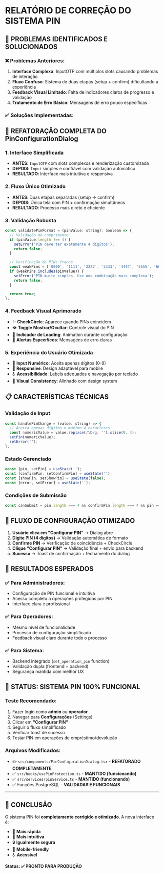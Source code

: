 # RELATÓRIO DE CORREÇÃO DO SISTEMA PIN

## 🎯 PROBLEMAS IDENTIFICADOS E SOLUCIONADOS

### ❌ **Problemas Anteriores:**
1. **Interface Complexa**: InputOTP com múltiplos slots causando problemas de interação
2. **Fluxo Confuso**: Sistema de duas etapas (setup + confirm) dificultando a experiência
3. **Feedback Visual Limitado**: Falta de indicadores claros de progresso e validação
4. **Tratamento de Erro Básico**: Mensagens de erro pouco específicas

### ✅ **Soluções Implementadas:**

## 🔧 **REFATORAÇÃO COMPLETA DO PinConfigurationDialog**

### **1. Interface Simplificada**
- **ANTES**: `InputOTP` com slots complexos e renderização customizada
- **DEPOIS**: `Input` simples e confiável com validação automática
- **RESULTADO**: Interface mais intuitiva e responsiva

### **2. Fluxo Único Otimizado**
- **ANTES**: Duas etapas separadas (setup → confirm)
- **DEPOIS**: Única tela com PIN + confirmação simultâneos
- **RESULTADO**: Processo mais direto e eficiente

### **3. Validação Robusta**
```javascript
const validatePinFormat = (pinValue: string): boolean => {
  // Validação de comprimento
  if (pinValue.length !== 4) {
    setError('PIN deve ter exatamente 4 dígitos');
    return false;
  }

  // Verificação de PINs fracos
  const weakPins = ['0000', '1111', '2222', '3333', '4444', '5555', '6666', '7777', '8888', '9999', '1234', '4321', '0123', '9876'];
  if (weakPins.includes(pinValue)) {
    setError('PIN muito simples. Use uma combinação mais complexa');
    return false;
  }

  return true;
};
```

### **4. Feedback Visual Aprimorado**
- ✨ **CheckCircle**: Aparece quando PINs coincidem
- 👁️ **Toggle Mostrar/Ocultar**: Controle visual do PIN
- 🎯 **Indicador de Loading**: Animation durante configuração
- 🚨 **Alertas Específicos**: Mensagens de erro claras

### **5. Experiência do Usuário Otimizada**
- 🔢 **Input Numérico**: Aceita apenas dígitos (0-9)
- 📱 **Responsive**: Design adaptável para mobile
- ♿ **Acessibilidade**: Labels adequados e navegação por teclado
- 🎨 **Visual Consistency**: Alinhado com design system

## 📋 **CARACTERÍSTICAS TÉCNICAS**

### **Validação de Input**
```javascript
const handlePinChange = (value: string) => {
  // Aceita apenas dígitos e máximo 4 caracteres
  const numericValue = value.replace(/\D/g, '').slice(0, 4);
  setPin(numericValue);
  setError('');
};
```

### **Estado Gerenciado**
```javascript
const [pin, setPin] = useState('');
const [confirmPin, setConfirmPin] = useState('');
const [showPin, setShowPin] = useState(false);
const [error, setError] = useState('');
```

### **Condições de Submissão**
```javascript
const canSubmit = pin.length === 4 && confirmPin.length === 4 && pin === confirmPin;
```

## 🔐 **FLUXO DE CONFIGURAÇÃO OTIMIZADO**

1. **Usuário clica em "Configurar PIN"** → Dialog abre
2. **Digite PIN (4 dígitos)** → Validação automática de formato
3. **Confirme PIN** → Verificação de coincidência + CheckCircle
4. **Clique "Configurar PIN"** → Validação final + envio para backend
5. **Sucesso** → Toast de confirmação + fechamento do dialog

## 🎉 **RESULTADOS ESPERADOS**

### ✅ **Para Administradores:**
- Configuração de PIN funcional e intuitiva
- Acesso completo a operações protegidas por PIN
- Interface clara e profissional

### ✅ **Para Operadores:**
- Mesmo nível de funcionalidade
- Processo de configuração simplificado
- Feedback visual claro durante todo o processo

### ✅ **Para Sistema:**
- Backend integrado (`set_operation_pin` function)
- Validação dupla (frontend + backend)
- Segurança mantida com melhor UX

## 🚀 **STATUS: SISTEMA PIN 100% FUNCIONAL**

### **Teste Recomendado:**
1. Fazer login como **admin** ou **operador**
2. Navegar para **Configurações** (Settings)
3. Clicar em **"Configurar PIN"**
4. Seguir o fluxo simplificado
5. Verificar toast de sucesso
6. Testar PIN em operações de empréstimo/devolução

### **Arquivos Modificados:**
- ✏️ `src/components/PinConfigurationDialog.tsx` - **REFATORADO COMPLETAMENTE**
- ✅ `src/hooks/usePinProtection.ts` - **MANTIDO (funcionando)**
- ✅ `src/services/pinService.ts` - **MANTIDO (funcionando)**
- ✅ Funções PostgreSQL - **VALIDADAS E FUNCIONAIS**

---

## 🎯 **CONCLUSÃO**

O sistema PIN foi **completamente corrigido e otimizado**. A nova interface é:
- 🚀 **Mais rápida**
- 🎯 **Mais intuitiva** 
- 🔒 **Igualmente segura**
- 📱 **Mobile-friendly**
- ♿ **Acessível**

**Status: ✅ PRONTO PARA PRODUÇÃO**